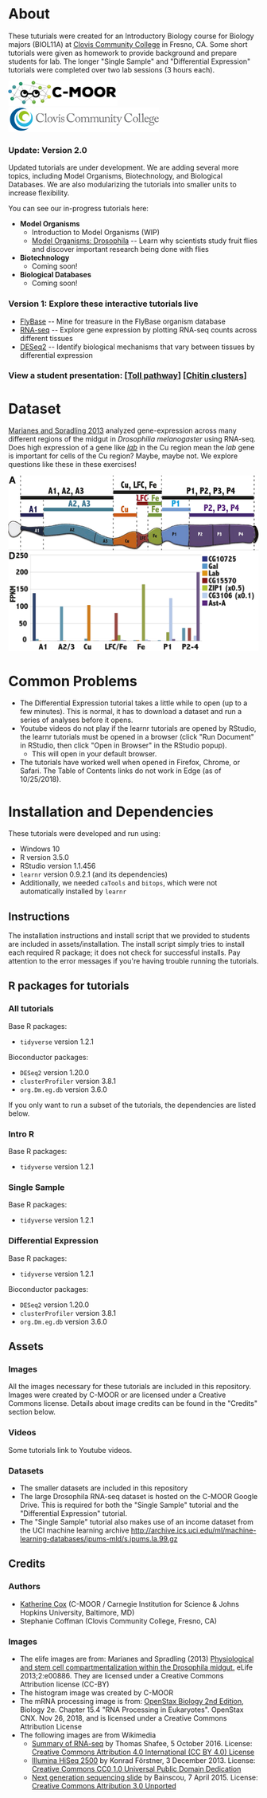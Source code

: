 # About

These tuturials were created for an Introductory Biology course for Biology majors (BIOL11A) at [Clovis Community College](https://www.cloviscollege.edu) in Fresno, CA.  Some short tutorials were given as homework to provide background and prepare students for lab.  The longer "Single Sample" and "Differential Expression" tutorials were completed over two lab sessions (3 hours each).

<a href="https://c-moor.github.io"><img src="https://raw.githubusercontent.com/C-MOOR/clovis-biol11a/master/assets/images/cmoor_logo_text_horizontal.png" height=50></a> <a href="https://www.cloviscollege.edu"><img src="https://raw.githubusercontent.com/C-MOOR/clovis-biol11a/master/assets/images/Clovis_logo_wide.jpg" height=50></a>

### Update: Version 2.0
Updated tutorials are under development.  We are adding several more topics, including Model Organisms, Biotechnology, and Biological Databases.  We are also modularizing the tutorials into smaller units to increase flexibility.

You can see our in-progress tutorials here:

- **Model Organisms**
  - Introduction to Model Organisms (WIP)
  - [Model Organisms: Drosophila](https://clovis.shinyapps.io/BIOL11A_Drosophila/) -- Learn why scientists study fruit flies and discover important research being done with flies
- **Biotechnology**
  - Coming soon!
- **Biological Databases**
  - Coming soon!

### Version 1: Explore these interactive tutorials live

- [FlyBase](https://clovis.shinyapps.io/BIOL11A_FlyBase) -- Mine for treasure in the FlyBase organism database
- [RNA-seq](https://clovis.shinyapps.io/BIOL11A_Intro_RNA-seq) -- Explore gene expression by plotting RNA-seq counts across different tissues
- [DESeq2](https://clovis.shinyapps.io/BIOL11A_Differential_Expression) -- Identify biological mechanisms that vary between tissues by differential expression

### View a student presentation: [[Toll pathway](https://drive.google.com/file/d/1hZRc4H4gxOK9_B2Qn5mgbth4spGDnxqy)] [[Chitin clusters](https://docs.google.com/presentation/d/1Uyhy2J2vflamWcdEcYbJ9VTfHfcwbRJe)] 

# Dataset

[Marianes and Spradling 2013](https://www.ncbi.nlm.nih.gov/pmc/articles/PMC3755342/) analyzed gene-expression across many different regions of the midgut in *Drosophilia melanogaster* using RNA-seq. Does high expression of a gene like <a href="http://flybase.org/reports/FBgn0002522">*lab*</a> in the Cu region mean the *lab* gene is important for cells of the Cu region? Maybe, maybe not. We explore questions like these in these exercises!  

<img src="https://raw.githubusercontent.com/C-MOOR/clovis-biol11a/master/assets/images/elife-00886-fig2A.jpg" height=150> <img src="https://raw.githubusercontent.com/C-MOOR/clovis-biol11a/master/assets/images/elife-00886-fig2D.jpg" height=200>

# Common Problems
* The Differential Expression tutorial takes a little while to open (up to a few minutes).  This is normal, it has to download a dataset and run a series of analyses before it opens.
* Youtube videos do not play if the learnr tutorials are opened by RStudio, the learnr tutorials must be opened in a browser (click "Run Document" in RStudio, then click "Open in Browser" in the RStudio popup).
  * This will open in your default browser.
* The tutorials have worked well when opened in Firefox, Chrome, or Safari.  The Table of Contents links do not work in Edge (as of 10/25/2018).

# Installation and Dependencies

These tutorials were developed and run using:
* Windows 10
* R version 3.5.0
* RStudio version 1.1.456
* `learnr` version 0.9.2.1 (and its dependencies)
* Additionally, we needed `caTools` and `bitops`, which were not automatically installed by `learnr`

## Instructions
The installation instructions and install script that we provided to students are included in assets/installation.  The install script simply tries to install each required R package; it does not check for successful installs.  Pay attention to the error messages if you're having trouble running the tutorials.

## R packages for tutorials

### All tutorials
Base R packages:
* `tidyverse` version 1.2.1

Bioconductor packages:
* `DESeq2` version 1.20.0
* `clusterProfiler` version 3.8.1
* `org.Dm.eg.db` version 3.6.0

If you only want to run a subset of the tutorials, the dependencies are listed below.

### Intro R
Base R packages:
* `tidyverse` version 1.2.1

### Single Sample
Base R packages:
* `tidyverse` version 1.2.1

### Differential Expression
Base R packages:
* `tidyverse` version 1.2.1

Bioconductor packages:
* `DESeq2` version 1.20.0
* `clusterProfiler` version 3.8.1
* `org.Dm.eg.db` version 3.6.0

## Assets

### Images
All the images necessary for these tutorials are included in this repository.  Images were created by C-MOOR or are licensed under a Creative Commons license.  Details about image credits can be found in the "Credits" section below.

### Videos
Some tutorials link to Youtube videos.

### Datasets
* The smaller datasets are included in this repository
* The large Drosophila RNA-seq dataset is hosted on the C-MOOR Google Drive.  This is required for both the "Single Sample" tutorial and the "Differential Expression" tutorial.
* The "Single Sample" tutorial also makes use of an income dataset from the UCI machine learning archive http://archive.ics.uci.edu/ml/machine-learning-databases/ipums-mld/s.ipums.la.99.gz

## Credits

### Authors
* [Katherine Cox](https://github.com/KatherineCox) (C-MOOR / Carnegie Institution for Science & Johns Hopkins University, Baltimore, MD)
* Stephanie Coffman (Clovis Community College, Fresno, CA)

### Images
* The elife images are from: Marianes and Spradling (2013) [Physiological and stem cell compartmentalization within the Drosophila midgut.](https://elifesciences.org/articles/00886) eLife 2013;2:e00886.  They are licensed under a Creative Commons Attribution license (CC-BY)
* The histogram image was created by C-MOOR
* The mRNA processing image is from: [OpenStax Biology 2nd Edition](http://cnx.org/contents/8d50a0af-948b-4204-a71d-4826cba765b8@15.1), Biology 2e. Chapter 15.4 "RNA Processing in Eukaryotes". OpenStax CNX. Nov 26, 2018, and is licensed under a Creative Commons Attribution License
* The following images are from Wikimedia
  * [Summary of RNA-seq](https://commons.wikimedia.org/wiki/File:Summary_of_RNA-Seq.svg) by Thomas Shafee,  5 October 2016. License: [Creative Commons Attribution 4.0 International (CC BY 4.0) License](https://creativecommons.org/licenses/by/4.0/deed.en)
  * [Illumina HiSeq 2500](https://commons.wikimedia.org/wiki/File:Illumina_HiSeq_2500.jpg) by Konrad Förstner, 3 December 2013. License: [Creative Commons CC0 1.0 Universal Public Domain Dedication](https://creativecommons.org/publicdomain/zero/1.0/deed.en)
  * [Next generation sequencing slide](https://commons.wikimedia.org/wiki/File:Next_generation_sequencing_slide.jpg) by Bainscou, 7 April 2015. License: [Creative Commons Attribution 3.0 Unported](https://creativecommons.org/licenses/by/3.0/deed.en)
